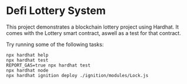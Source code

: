 # Defi Lottery System

This project demonstrates a blockchain lottery project using Hardhat. It comes with the Lottery smart contract, aswell as a test for that contract.

Try running some of the following tasks:

```shell
npx hardhat help
npx hardhat test
REPORT_GAS=true npx hardhat test
npx hardhat node
npx hardhat ignition deploy ./ignition/modules/Lock.js
```
